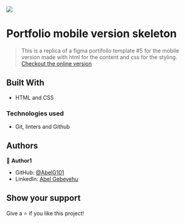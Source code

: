 
![](https://img.shields.io/badge/Microverse-blueviolet)

# Portfolio mobile version skeleton

> This is a replica of a figma portifoilo template #5 for the mobile version made with html for the content and css for the styling. 
> [Checkout the online version](https://abelg101.github.io/)

## Built With

- HTML and CSS

### Technologies used 
- Git, linters and Github  

## Authors

👤 **Author1**

- GitHub: [@AbelG101](https://github.com/AbelG101)
- LinkedIn: [Abel Gebeyehu](https://www.linkedin.com/in/abel-gebeyehu-779743183/)


## Show your support

Give a ⭐️ if you like this project!




